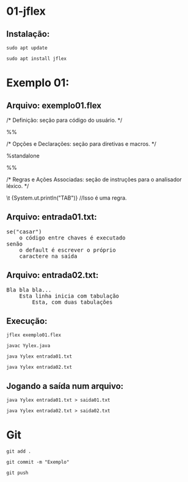 # 01-jflex

## Instalação:
`sudo apt update`

`sudo apt install jflex`

# Exemplo 01: 

## Arquivo: exemplo01.flex

/* Definição: seção para código do usuário. */


%%

/* Opções e Declarações: seção para diretivas e macros. */

%standalone

%%

/* Regras e Ações Associadas: seção de instruções para o analisador léxico. */

\t {System.ut.println("TAB")} //Isso é uma regra.

## Arquivo: entrada01.txt:
<pre>
se("casar")
	o código entre chaves é executado
senão
	o default é escrever o próprio 
	caractere na saída
</pre>

## Arquivo: entrada02.txt:

<pre>
Bla bla bla...
	Esta linha inicia com tabulação
		Esta, com duas tabulações
</pre>

## Execução:
`jflex exemplo01.flex`

`javac Yylex.java`

`java Yylex entrada01.txt`

`java Yylex entrada02.txt`

## Jogando a saída num arquivo:
`java Yylex entrada01.txt > saida01.txt`

`java Yylex entrada02.txt > saida02.txt`

# Git
`git add .`

`git commit -m "Exemplo"`

`git push`